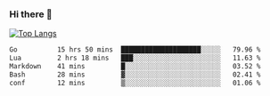 ### Hi there 👋

<!--
**3Xpl0it3r/3Xpl0it3r** is a ✨ _special_ ✨ repository because its `README.md` (this file) appears on your GitHub profile.

Here are some ideas to get you started:

- 🔭 I’m currently working on ...
- 🌱 I’m currently learning ...
- 👯 I’m looking to collaborate on ...
- 🤔 I’m looking for help with ...
- 💬 Ask me about ...
- 📫 How to reach me: ...
- 😄 Pronouns: ...
- ⚡ Fun fact: ...
-->


[![Top Langs](https://github-readme-stats.vercel.app/api/top-langs/?username=3Xpl0it3r&layout=compact)](https://github.com/3Xpl0it3r/3Xpl0it3r)

<!--START_SECTION:waka-->

```txt
Go          15 hrs 50 mins  ████████████████████░░░░░   79.96 %
Lua         2 hrs 18 mins   ███░░░░░░░░░░░░░░░░░░░░░░   11.63 %
Markdown    41 mins         █░░░░░░░░░░░░░░░░░░░░░░░░   03.52 %
Bash        28 mins         ▓░░░░░░░░░░░░░░░░░░░░░░░░   02.41 %
conf        12 mins         ▒░░░░░░░░░░░░░░░░░░░░░░░░   01.06 %
```

<!--END_SECTION:waka-->
